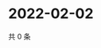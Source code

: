 # 2022-02-02

共 0 条

<!-- BEGIN WEIBO -->
<!-- 最后更新时间 Wed Feb 02 2022 15:12:44 GMT+0800 (China Standard Time) -->

<!-- END WEIBO -->
